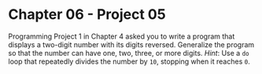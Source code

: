 # Chapter 06 - Project 05

Programming Project 1 in Chapter 4 asked you to write a program that displays a two-digit number with its digits reversed. Generalize the program so that the number can have one, two, three, or more digits. _Hint_: Use a `do` loop that repeatedly divides the number by `10`, stopping when it reaches `0`.
